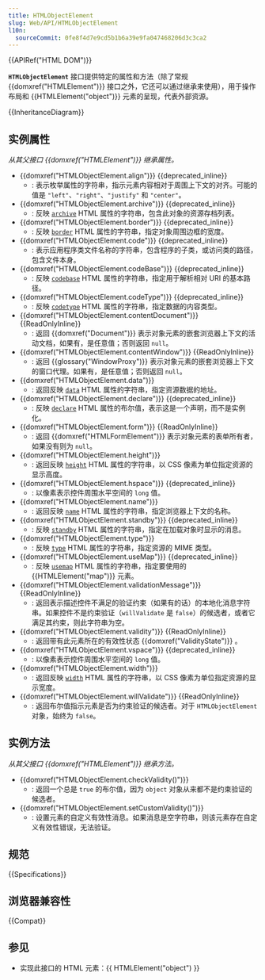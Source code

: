 ```yaml
---
title: HTMLObjectElement
slug: Web/API/HTMLObjectElement
l10n:
  sourceCommit: 0fe8f4d7e9cd5b1b6a39e9fa047468206d3c3ca2
---
```


{{APIRef("HTML DOM")}}

**`HTMLObjectElement`** 接口提供特定的属性和方法（除了常规 {{domxref("HTMLElement")}} 接口之外，它还可以通过继承来使用），用于操作布局和 {{HTMLElement("object")}} 元素的呈现，代表外部资源。

{{InheritanceDiagram}}

## 实例属性

_从其父接口 {{domxref("HTMLElement")}} 继承属性。_

- {{domxref("HTMLObjectElement.align")}} {{deprecated_inline}}
  - : 表示枚举属性的字符串，指示元素内容相对于周围上下文的对齐。可能的值是 `"left"`、`"right"`、`"justify"` 和 `"center"`。
- {{domxref("HTMLObjectElement.archive")}} {{deprecated_inline}}
  - : 反映 [`archive`](/zh-CN/docs/Web/HTML/Element/object#archive) HTML 属性的字符串，包含此对象的资源存档列表。
- {{domxref("HTMLObjectElement.border")}} {{deprecated_inline}}
  - : 反映 [`border`](/zh-CN/docs/Web/HTML/Element/object#border) HTML 属性的字符串，指定对象周围边框的宽度。
- {{domxref("HTMLObjectElement.code")}} {{deprecated_inline}}
  - : 表示应用程序类文件名称的字符串，包含程序的子类，或访问类的路径，包含文件本身。
- {{domxref("HTMLObjectElement.codeBase")}} {{deprecated_inline}}
  - : 反映 [`codebase`](/zh-CN/docs/Web/HTML/Element/object#codebase) HTML 属性的字符串，指定用于解析相对 URI 的基本路径。
- {{domxref("HTMLObjectElement.codeType")}} {{deprecated_inline}}
  - : 反映 [`codetype`](/zh-CN/docs/Web/HTML/Element/object#codetype) HTML 属性的字符串，指定数据的内容类型。
- {{domxref("HTMLObjectElement.contentDocument")}} {{ReadOnlyInline}}
  - : 返回 {{domxref("Document")}} 表示对象元素的嵌套浏览器上下文的活动文档，如果有，是任意值；否则返回 `null`。
- {{domxref("HTMLObjectElement.contentWindow")}} {{ReadOnlyInline}}
  - : 返回 {{glossary("WindowProxy")}} 表示对象元素的嵌套浏览器上下文的窗口代理。如果有，是任意值；否则返回 `null`。
- {{domxref("HTMLObjectElement.data")}}
  - : 返回反映 [`data`](/zh-CN/docs/Web/HTML/Element/object#data) HTML 属性的字符串，指定资源数据的地址。
- {{domxref("HTMLObjectElement.declare")}} {{deprecated_inline}}
  - : 反映 [`declare`](/zh-CN/docs/Web/HTML/Element/object#declare) HTML 属性的布尔值，表示这是一个声明，而不是实例化。
- {{domxref("HTMLObjectElement.form")}} {{ReadOnlyInline}}
  - : 返回 {{domxref("HTMLFormElement")}} 表示对象元素的表单所有者，如果没有则为 `null`。
- {{domxref("HTMLObjectElement.height")}}
  - : 返回反映 [`height`](/zh-CN/docs/Web/HTML/Element/object#height) HTML 属性的字符串，以 CSS 像素为单位指定资源的显示高度。
- {{domxref("HTMLObjectElement.hspace")}} {{deprecated_inline}}
  - : 以像素表示控件周围水平空间的 `long` 值。
- {{domxref("HTMLObjectElement.name")}}
  - : 返回反映 [`name`](/zh-CN/docs/Web/HTML/Element/object#name) HTML 属性的字符串，指定浏览器上下文的名称。
- {{domxref("HTMLObjectElement.standby")}} {{deprecated_inline}}
  - : 反映 [`standby`](/zh-CN/docs/Web/HTML/Element/object#standby) HTML 属性的字符串，指定在加载对象时显示的消息。
- {{domxref("HTMLObjectElement.type")}}
  - : 反映 [`type`](/zh-CN/docs/Web/HTML/Element/object#type) HTML 属性的字符串，指定资源的 MIME 类型。
- {{domxref("HTMLObjectElement.useMap")}} {{deprecated_inline}}
  - : 反映 [`usemap`](/zh-CN/docs/Web/HTML/Element/object#usemap) HTML 属性的字符串，指定要使用的 {{HTMLElement("map")}} 元素。
- {{domxref("HTMLObjectElement.validationMessage")}} {{ReadOnlyInline}}
  - : 返回表示描述控件不满足的验证约束（如果有的话）的本地化消息字符串。如果控件不是约束验证（`willValidate` 是 `false`）的候选者，或者它满足其约束，则此字符串为空。
- {{domxref("HTMLObjectElement.validity")}} {{ReadOnlyInline}}
  - : 返回带有此元素所在的有效性状态 {{domxref("ValidityState")}} 。
- {{domxref("HTMLObjectElement.vspace")}} {{deprecated_inline}}
  - : 以像素表示控件周围水平空间的 `long` 值。
- {{domxref("HTMLObjectElement.width")}}
  - : 返回反映 [`width`](/zh-CN/docs/Web/HTML/Element/object#width) HTML 属性的字符串，以 CSS 像素为单位指定资源的显示宽度。
- {{domxref("HTMLObjectElement.willValidate")}} {{ReadOnlyInline}}
  - : 返回布尔值指示元素是否为约束验证的候选者。对于 `HTMLObjectElement` 对象，始终为 `false`。

## 实例方法

_从其父接口 {{domxref("HTMLElement")}} 继承方法。_

- {{domxref("HTMLObjectElement.checkValidity()")}}
  - : 返回一个总是 `true` 的布尔值，因为 `object` 对象从来都不是约束验证的候选者。
- {{domxref("HTMLObjectElement.setCustomValidity()")}}
  - : 设置元素的自定义有效性消息。如果消息是空字符串，则该元素存在自定义有效性错误，无法验证。

## 规范

{{Specifications}}

## 浏览器兼容性

{{Compat}}

## 参见

- 实现此接口的 HTML 元素：{{ HTMLElement("object") }}
